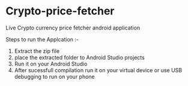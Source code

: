 # Crypto-price-fetcher
Live Crypto currency price fetcher android application


Steps to run the Applcation :- 
1. Extract the zip file
2. place the extracted folder to Android Studio projects
3. Run it on your Android Studio
4. After sucessfull compilation run it on your virtual device or use USB debugging to run on your phone 

